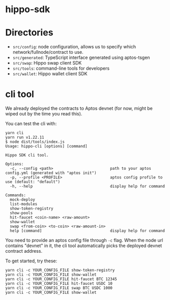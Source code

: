 # hippo-sdk

# Directories
- `src/config`: node configuration, allows us to specify which network/fullnode/contract to use.
- `src/generated`: TypeScript interface generated using aptos-tsgen
- `src/swap`: Hippo swap client SDK
- `src/tools`: command-line tools for developers
- `src/wallet`: Hippo wallet client SDK

# cli tool
We already deployed the contracts to Aptos devnet (for now, might be wiped out by the time you read this).

You can test the cli with:
```
yarn cli
yarn run v1.22.11
$ node dist/tools/index.js
Usage: hippo-cli [options] [command]

Hippo SDK cli tool.

Options:
  -c, --config <path>                         path to your aptos config.yml (generated with "aptos init")
  -p, --profile <PROFILE>                     aptos config profile to use (default: "default")
  -h, --help                                  display help for command

Commands:
  mock-deploy
  list-modules
  show-token-registry
  show-pools
  hit-faucet <coin-name> <raw-amount>
  show-wallet
  swap <from-coin> <to-coin> <raw-amount-in>
  help [command]                              display help for command
```

You need to provide an aptos config file through `-c` flag. When the node url contains "devnet" in it, the cli tool
automatically picks the deployed devnet contract address.

To get started, try these:
```
yarn cli -c YOUR_CONFIG_FILE show-token-registry
yarn cli -c YOUR_CONFIG_FILE show-wallet
yarn cli -c YOUR_CONFIG_FILE hit-faucet BTC 12345
yarn cli -c YOUR_CONFIG_FILE hit-faucet USDC 10
yarn cli -c YOUR_CONFIG_FILE swap BTC USDC 1000
yarn cli -c YOUR_CONFIG_FILE show-wallet
```
